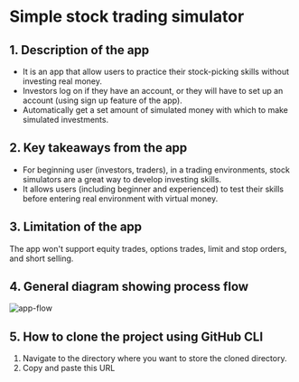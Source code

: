 # Simple stock trading simulator
## 1. Description of the app
- It is an app that allow users to practice their stock-picking skills without investing real money. 
- Investors log on if they have an account, or they will have to set up an account (using sign up feature of the app). 
- Automatically get a set amount of simulated money with which to make simulated investments.
## 2. Key takeaways from the app
- For beginning user (investors, traders), in a trading environments, stock simulators are a great way to develop investing skills.
- It allows users (including beginner and experienced) to test their skills before entering real environment with virtual money.
## 3. Limitation of the app
The app won't support equity trades, options trades, limit and stop orders, and short selling.
## 4. General diagram showing process flow
![app-flow](https://user-images.githubusercontent.com/73616304/145689760-0464e186-c06c-4b6c-a82b-19402b858569.png)
## 5. How to clone the project using GitHub CLI
1. Navigate to the directory where you want to store the cloned directory.
2. Copy and paste this URL
```

```
